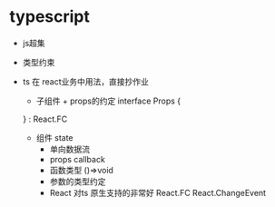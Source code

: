 # typescript
- js超集
- 类型约束
- ts 在 react业务中用法，直接抄作业
  - 子组件 + props的约定
  interface Props {

  }
  : React.FC<Props>
  - 组件 state
    - 单向数据流
    - props  callback
    - 函数类型 ()=>void
    - 参数的类型约定
    - React 对ts 原生支持的非常好
      React.FC
      React.ChangeEvent<HtmlInputElement>